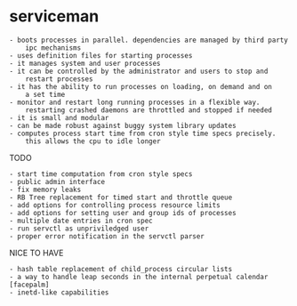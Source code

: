 serviceman
==========

    - boots processes in parallel. dependencies are managed by third party
        ipc mechanisms
    - uses definition files for starting processes
    - it manages system and user processes
    - it can be controlled by the administrator and users to stop and
        restart processes
    - it has the ability to run processes on loading, on demand and on
        a set time
    - monitor and restart long running processes in a flexible way.
        restarting crashed daemons are throttled and stopped if needed
    - it is small and modular
    - can be made robust against buggy system library updates
    - computes process start time from cron style time specs precisely.
        this allows the cpu to idle longer

TODO

    - start time computation from cron style specs
    - public admin interface
    - fix memory leaks
    - RB Tree replacement for timed start and throttle queue
    - add options for controlling process resource limits
    - add options for setting user and group ids of processes
    - multiple date entries in cron spec
    - run servctl as unpriviledged user
    - proper error notification in the servctl parser

NICE TO HAVE

    - hash table replacement of child_process circular lists
    - a way to handle leap seconds in the internal perpetual calendar [facepalm]
    - inetd-like capabilities 
